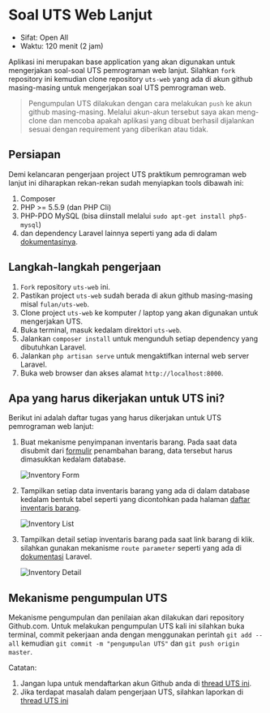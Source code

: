 # Soal UTS Web Lanjut

* Sifat: Open All
* Waktu: 120 menit (2 jam)

Aplikasi ini merupakan base application yang akan digunakan untuk mengerjakan soal-soal UTS pemrograman web lanjut. Silahkan `fork` repository ini kemudian clone repository `uts-web` yang ada di akun github masing-masing untuk mengerjakan soal UTS pemrograman web.

> Pengumpulan UTS dilakukan dengan cara melakukan `push` ke akun github masing-masing. Melalui akun-akun tersebut saya akan meng-clone dan mencoba apakah aplikasi yang dibuat berhasil dijalankan sesuai dengan requirement yang diberikan atau tidak.

## Persiapan

Demi kelancaran pengerjaan project UTS praktikum pemrograman web lanjut ini diharapkan rekan-rekan sudah menyiapkan tools dibawah ini:

1. Composer
2. PHP >= 5.5.9 (dan PHP Cli)
3. PHP-PDO MySQL (bisa diinstall melalui `sudo apt-get install php5-mysql`)
4. dan dependency Laravel lainnya seperti yang ada di dalam [dokumentasinya](https://laravel.com/docs/5.2/installation#server-requirements).

## Langkah-langkah pengerjaan

1. `Fork` repository `uts-web` ini.
2. Pastikan project `uts-web` sudah berada di akun github masing-masing misal `fulan/uts-web`.
3. Clone project `uts-web` ke komputer / laptop yang akan digunakan untuk mengerjakan UTS.
4. Buka terminal, masuk kedalam direktori `uts-web`.
5. Jalankan `composer install` untuk mengunduh setiap dependency yang dibutuhkan Laravel.
6. Jalankan `php artisan serve` untuk mengaktifkan internal web server Laravel.
7. Buka web browser dan akses alamat `http://localhost:8000`.

## Apa yang harus dikerjakan untuk UTS ini?

Berikut ini adalah daftar tugas yang harus dikerjakan untuk UTS pemrograman web lanjut:

1. Buat mekanisme penyimpanan inventaris barang. Pada saat data disubmit dari [formulir](http://localhost:8000/form) penambahan barang, data tersebut harus dimasukkan kedalam database.

    ![Inventory Form](http://s10.postimg.org/3moqehxc9/inventory_form.png)

2. Tampilkan setiap data inventaris barang yang ada di dalam database kedalam bentuk tabel seperti yang dicontohkan pada halaman [daftar inventaris barang](http://localhost:8000).

    ![Inventory List](http://s12.postimg.org/912kw6a3h/inventory_list.png)

3. Tampilkan detail setiap inventaris barang pada saat link barang di klik. silahkan gunakan mekanisme `route parameter` seperti yang ada di [dokumentasi](https://laravel.com/docs/5.2/controllers#basic-controllers) Laravel.

    ![Inventory Detail](http://s27.postimg.org/v29ppfbsj/inventory_detail.png)

## Mekanisme pengumpulan UTS

Mekanisme pengumpulan dan penilaian akan dilakukan dari repository Github.com. Untuk melakukan pengumpulan UTS kali ini silahkan buka terminal, commit pekerjaan anda dengan menggunakan perintah `git add --all` kemudian `git commit -m "pengumpulan UTS"` dan `git push origin master`.

Catatan:
1. Jangan lupa untuk mendaftarkan akun Github anda di [thread UTS ini](http://elen.nurulfikri.ac.id/mod/forum/discuss.php?d=12).
2. Jika terdapat masalah dalam pengerjaan UTS, silahkan laporkan di [thread UTS ini](http://elen.nurulfikri.ac.id/mod/forum/discuss.php?d=13)
